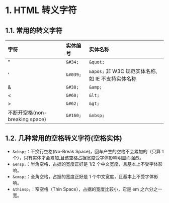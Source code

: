 # 1. HTML 转义字符

## 1.1. 常用的转义字符

| 字符                           | 实体编号 | 实体名称                                          |
| :----------------------------- | :------- | :------------------------------------------------ |
| "                              | `&#34;`  | `&quot;`                                          |
| '                              | `&#039;` | `&apos;` 非 W3C 规范实体名称,如 IE 不支持实体名称 |
| &                              | `&#38;`  | `&amp;`                                           |
| <                              | `&#60;`  | `&lt;`                                            |
| >                              | `&#62;`  | `&gt;`                                            |
| 不断开空格(non-breaking space) | `&#160;` | `&nbsp;`                                          |

## 1.2. 几种常用的空格转义字符(空格实体)

- `&nbsp;`：不换行空格(No-Break Space)，回车产生的空格不会累加的（只算 1 个），只有实体才会累加,且该空格占据宽度受字体影响明显而强烈。
- `&ensp;`：半角空格，占据的宽度正好是 1/2 个中文宽度，且基本上不受字体影响。
- `&emsp;`：全角空格，占据的宽度正好是 1 个中文宽度，且基本上不受字体影响。
- `&thinsp;`：窄空格（Thin Space），占据的宽度比较小，它是 em 之六分之一宽。
